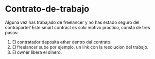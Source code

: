 # Contrato-de-trabajo

Alguna vez has trabajado de freelancer y no has estado seguro del contraparte? Este smart contract es solo motivo practico, consta de tres pasos:
1. El contratador deposita ether dentro del contrato.
2. El freelancer sube por ejemplo, un link con la resolucion del trabajo.
3. El owner libera el dinero.
